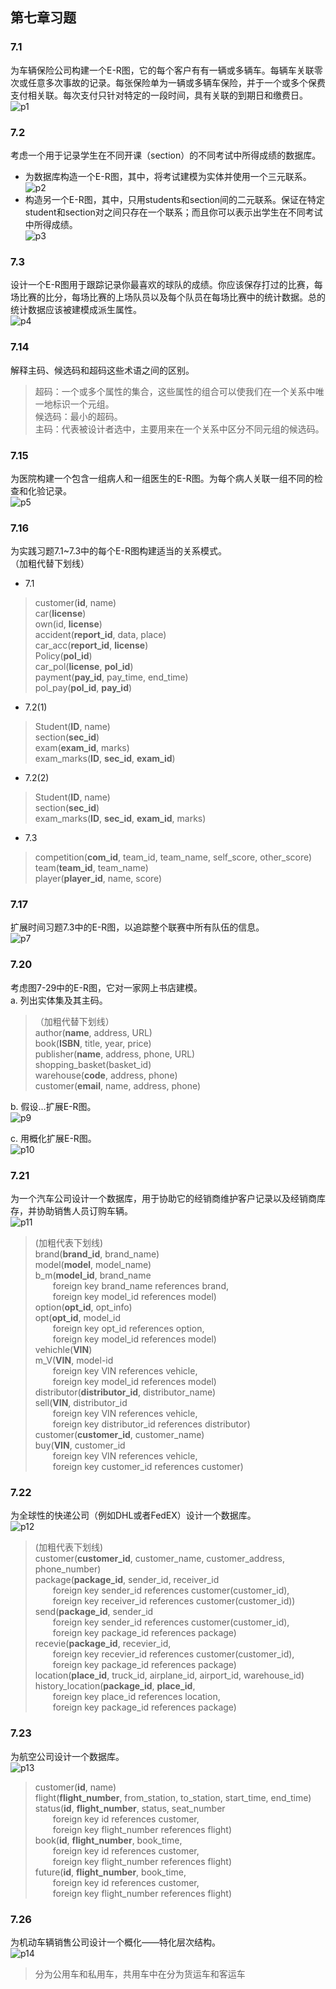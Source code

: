 ## 第七章习题

### 7.1  
为车辆保险公司构建一个E-R图，它的每个客户有有一辆或多辆车。每辆车关联零次或任意多次事故的记录。每张保险单为一辆或多辆车保险，并于一个或多个保费支付相关联。每次支付只针对特定的一段时间，具有关联的到期日和缴费日。  
![p1](7_1.png)

### 7.2
考虑一个用于记录学生在不同开课（section）的不同考试中所得成绩的数据库。  
* 为数据库构造一个E-R图，其中，将考试建模为实体并使用一个三元联系。
![p2](7_2_a.png)
* 构造另一个E-R图，其中，只用students和section间的二元联系。保证在特定student和section对之间只存在一个联系；而且你可以表示出学生在不同考试中所得成绩。  
![p3](7_2_b.png)

### 7.3  
设计一个E-R图用于跟踪记录你最喜欢的球队的成绩。你应该保存打过的比赛，每场比赛的比分，每场比赛的上场队员以及每个队员在每场比赛中的统计数据。总的统计数据应该被建模成派生属性。  
![p4](7_3.png)

### 7.14  
解释主码、候选码和超码这些术语之间的区别。
> 超码：一个或多个属性的集合，这些属性的组合可以使我们在一个关系中唯一地标识一个元组。  
> 候选码：最小的超码。  
> 主码：代表被设计者选中，主要用来在一个关系中区分不同元组的候选码。  

### 7.15  
为医院构建一个包含一组病人和一组医生的E-R图。为每个病人关联一组不同的检查和化验记录。  
![p5](7_15.png)

### 7.16  
为实践习题7.1~7.3中的每个E-R图构建适当的关系模式。  
（加粗代替下划线）  
* 7.1  
> customer(**id**, name)  
> car(**license**)  
> own(id, **license**)  
> accident(**report_id**, data, place)  
> car_acc(**report_id**, **license**)  
> Policy(**pol_id**)  
> car_pol(**license**, **pol_id**)  
> payment(**pay_id**, pay_time, end_time)  
> pol_pay(**pol_id**, **pay_id**)  

* 7.2(1)  
> Student(**ID**, name)  
> section(**sec_id**)  
> exam(**exam_id**, marks)  
> exam_marks(**ID**, **sec_id**, **exam_id**)  

* 7.2(2)
> Student(**ID**, name)  
> section(**sec_id**)  
> exam_marks(**ID**, **sec_id**, **exam_id**, marks)  

* 7.3  
> competition(**com_id**, team_id, team_name, self_score, other_score)  
> team(**team_id**, team_name)  
> player(**player_id**, name, score)    

### 7.17  
扩展时间习题7.3中的E-R图，以追踪整个联赛中所有队伍的信息。  
![p7](7_17.png)

### 7.20  
考虑图7-29中的E-R图，它对一家网上书店建模。  
a. 列出实体集及其主码。  
> （加粗代替下划线）  
> author(**name**, address, URL)  
> book(**ISBN**, title, year, price)  
> publisher(**name**, address, phone, URL)  
> shopping_basket(basket_id)  
> warehouse(**code**, address, phone)  
> customer(**email**, name, address, phone)  

b. 假设...扩展E-R图。  
![p9](7_20_b.png)


c. 用概化扩展E-R图。  
![p10](7_20_c.png)

### 7.21  
为一个汽车公司设计一个数据库，用于协助它的经销商维护客户记录以及经销商库存，并协助销售人员订购车辆。  
![p11](7_21.png)  
> (加粗代表下划线)  
> brand(**brand_id**, brand_name)  
> model(**model**, model_name)  
> b_m(**model_id**, brand_name  
> &emsp;&emsp;foreign key brand_name references brand,  
> &emsp;&emsp;foreign key model_id references model)  
> option(**opt_id**, opt_info)  
> opt(**opt_id**,  model_id  
> &emsp;&emsp;foreign key opt_id references option,  
> &emsp;&emsp;foreign key model_id references model)  
> vehichle(**VIN**)  
> m_V(**VIN**, model-id  
> &emsp;&emsp;foreign key VIN references vehicle,  
> &emsp;&emsp;foreign key model_id references model)  
> distributor(**distributor_id**, distributor_name)  
> sell(**VIN**, distributor_id  
> &emsp;&emsp;foreign key VIN references vehicle,  
> &emsp;&emsp;foreign key distributor_id references distributor)  
> customer(**customer_id**, customer_name)  
> buy(**VIN**, customer_id  
> &emsp;&emsp;foreign key VIN references vehicle,  
> &emsp;&emsp;foreign key customer_id references customer)  

### 7.22  
为全球性的快递公司（例如DHL或者FedEX）设计一个数据库。  
![p12](7_22.png)  
> (加粗代表下划线)  
> customer(**customer_id**, customer_name, customer_address, phone_number)  
> package(**package_id**, sender_id, receiver_id  
> &emsp;&emsp;foreign key sender_id references customer(customer_id),    
> &emsp;&emsp;foreign key receiver_id references customer(customer_id))  
> send(**package_id**, sender_id  
> &emsp;&emsp;foreign key sender_id references customer(customer_id),    
> &emsp;&emsp;foreign key package_id references package)  
> recevie(**package_id**, recevier_id,  
> &emsp;&emsp;foreign key recevier_id references customer(customer_id),    
> &emsp;&emsp;foreign key package_id references package)  
> location(**place_id**, truck_id, airplane_id, airport_id, warehouse_id)  
> history_location(**package_id**, **place_id**,  
> &emsp;&emsp;foreign key place_id references location,    
> &emsp;&emsp;foreign key package_id references package)  

### 7.23  
为航空公司设计一个数据库。  
![p13](7_23.png)  
> customer(**id**, name)  
> flight(**flight_number**, from_station, to_station, start_time, end_time)  
> status(**id**, **flight_number**, status, seat_number  
> &emsp;&emsp;foreign key id references customer,    
> &emsp;&emsp;foreign key flight_number references flight)  
> book(**id**, **flight_number**, book_time,  
> &emsp;&emsp;foreign key id references customer,    
> &emsp;&emsp;foreign key flight_number references flight)  
> future(**id**, **flight_number**, book_time,  
> &emsp;&emsp;foreign key id references customer,    
> &emsp;&emsp;foreign key flight_number references flight)  

### 7.26  
为机动车辆销售公司设计一个概化——特化层次结构。  
![p14](7_26.png)  
> 分为公用车和私用车，共用车中在分为货运车和客运车  
> 